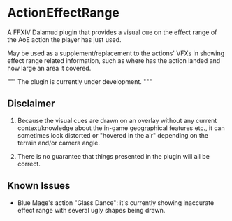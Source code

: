 # ActionEffectRange

A FFXIV Dalamud plugin that provides a visual cue on the effect range of the AoE action the player has just used.

May be used as a supplement/replacement to the actions' VFXs in showing effect range related information, 
such as where has the action landed and how large an area it covered.


"""
The plugin is currently under development. 
"""


## Disclaimer

1. Because the visual cues are drawn on an overlay without any current context/knowledge about the in-game geographical features etc.,
   it can sometimes look distorted or "hovered in the air" depending on the terrain and/or camera angle.

2. There is no guarantee that things presented in the plugin will all be correct. 


## Known Issues

- Blue Mage's action "Glass Dance": it's currently showing inaccurate effect range with several ugly shapes being drawn.
